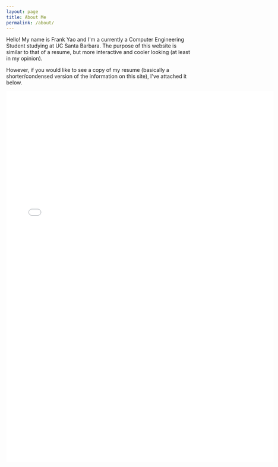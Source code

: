 ```yaml
---
layout: page
title: About Me
permalink: /about/
---
```


Hello! My name is Frank Yao and I'm a currently a Computer Engineering Student studying at UC Santa Barbara. The purpose of this website is similar to that of a resume, but more interactive and cooler looking (at least in my opinion).

However, if you would like to see a copy of my resume (basically a shorter/condensed version of the information on this site), I've attached it below.

<embed src="{{ site.baseurl }}/assets/resume.pdf" width="720" height="1000" type="application/pdf">

